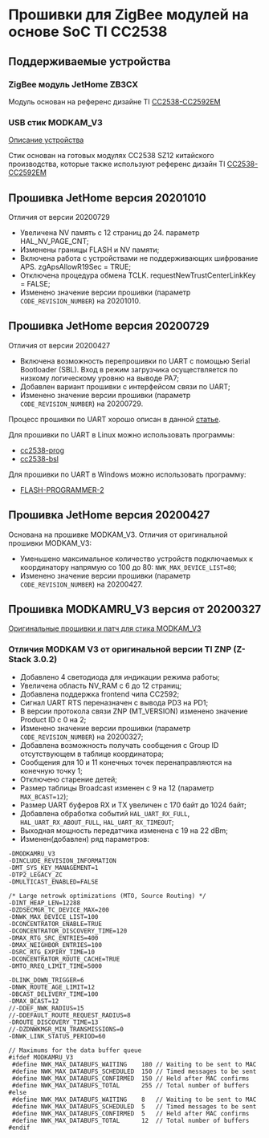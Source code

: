 # Прошивки для ZigBee модулей на основе SoC TI CC2538

## Поддерживаемые устройства

### ZigBee модуль JetHome ZB3CX

Модуль основан на референс дизайне TI [CC2538-CC2592EM](https://www.ti.com/tool/CC2538-CC2592EM-RD)

### USB стик MODKAM_V3

[Описание устройства](https://modkam.ru/?p=1112)

Стик основан на готовых модулях CC2538 SZ12 китайского производства, которые также используют референс дизайн TI [CC2538-CC2592EM](https://www.ti.com/tool/CC2538-CC2592EM-RD)

## Прошивка JetHome версия 20201010

Отличия от версии 20200729
* Увеличена NV память с 12 страниц до 24. параметр HAL_NV_PAGE_CNT;
* Изменены границы FLASH и NV памяти; 
* Включена работа с устройствами не поддерживающих шифрование APS. zgApsAllowR19Sec = TRUE;
* Отключена процедура обмена TCLK. requestNewTrustCenterLinkKey = FALSE;
* Изменено значение версии прошивки (параметр `CODE_REVISION_NUMBER`) на 20201010.

## Прошивка JetHome версия 20200729

Отличия от версии 20200427
* Включена возможность перепрошивки по UART с помощью Serial Bootloader (SBL). Вход в режим загрузчика осуществляется по низкому логическому уровню на выводе PA7; 
* Добавлен вариант прошивки с интерфейсом связи по UART;
* Изменено значение версии прошивки (параметр `CODE_REVISION_NUMBER`) на 20200729.

Процесс прошивки по UART хорошо описан в данной [статье](https://mysku.ru/blog/aliexpress/79984.html).

Для прошивки по UART в Linux можно использовать программы:
* [cc2538-prog](https://github.com/1248/cc2538-prog)
* [cc2538-bsl](https://github.com/JelmerT/cc2538-bsl)

Для прошивки по UART в Windows можно использовать программу:
* [FLASH-PROGRAMMER-2](https://www.ti.com/tool/download/FLASH-PROGRAMMER-2)

## Прошивка JetHome версия 20200427

Основана на прошивке MODKAM_V3. Отличия от оригинальной прошивки MODKAM_V3:
* Уменьшено максимальное количество устройств подключаемых к координатору напрямую со 100 до 80: `NWK_MAX_DEVICE_LIST=80`;
* Изменено значение версии прошивки (параметр `CODE_REVISION_NUMBER`) на 20200427.

## Прошивка MODKAMRU_V3 версия от 20200327

[Оригинальные прошивки и патч для стика MODKAM_V3](https://github.com/reverieline/CC2538-CC2592-ZNP)

### Отличия MODKAM V3 от оригинальной версии TI ZNP (Z-Stack 3.0.2)

* Добавлено 4 светодиода для индикации режима работы;
* Увеличена область NV_RAM c 6 до 12 страниц;
* Добавлена поддержка frontend чипа CC2592;
* Сигнал UART RTS переназначен с вывода PD3 на PD1;
* В версии протокола связи ZNP (MT_VERSION) изменено значение Product ID с 0 на 2;
* Изменено значение версии прошивки (параметр `CODE_REVISION_NUMBER`) на 20200327;
* Добавлена возможность получать сообщения с Group ID отсутствующем в таблице координатора;
* Сообщения для 10 и 11 конечных точек перенаправляются на конечную точку 1;
* Отключено старение детей;
* Размер таблицы Broadcast изменен с 9 на 12 (параметр `MAX_BCAST=12`);
* Размер UART буферов RX и TX увеличен с 170 байт до 1024 байт;
* Добавлена обработка событий `HAL_UART_RX_FULL`, `HAL_UART_RX_ABOUT_FULL`, `HAL_UART_RX_TIMEOUT`;
* Выходная мощность передатчика изменена с 19 на 22 dBm;
* Изменен(добавлен) ряд параметров:
```
-DMODKAMRU_V3
-DINCLUDE_REVISION_INFORMATION
-DMT_SYS_KEY_MANAGEMENT=1
-DTP2_LEGACY_ZC
-DMULTICAST_ENABLED=FALSE

/* Large netrowk optimizations (MTO, Source Routing) */
-DINT_HEAP_LEN=12288
-DZDSECMGR_TC_DEVICE_MAX=200
-DNWK_MAX_DEVICE_LIST=100
-DCONCENTRATOR_ENABLE=TRUE
-DCONCENTRATOR_DISCOVERY_TIME=120
-DMAX_RTG_SRC_ENTRIES=400
-DMAX_NEIGHBOR_ENTRIES=100
-DSRC_RTG_EXPIRY_TIME=10
-DCONCENTRATOR_ROUTE_CACHE=TRUE
-DMTO_RREQ_LIMIT_TIME=5000

-DLINK_DOWN_TRIGGER=6
-DNWK_ROUTE_AGE_LIMIT=12
-DBCAST_DELIVERY_TIME=100
-DMAX_BCAST=12
//-DDEF_NWK_RADIUS=15
//-DDEFAULT_ROUTE_REQUEST_RADIUS=8
-DROUTE_DISCOVERY_TIME=13
//-DZDNWKMGR_MIN_TRANSMISSIONS=0
-DNWK_LINK_STATUS_PERIOD=60
```
```
// Maximums for the data buffer queue
#ifdef MODKAMRU_V3
 #define NWK_MAX_DATABUFS_WAITING    180 // Waiting to be sent to MAC
 #define NWK_MAX_DATABUFS_SCHEDULED  150 // Timed messages to be sent
 #define NWK_MAX_DATABUFS_CONFIRMED  150 // Held after MAC confirms
 #define NWK_MAX_DATABUFS_TOTAL      255 // Total number of buffers
#else
 #define NWK_MAX_DATABUFS_WAITING    8   // Waiting to be sent to MAC
 #define NWK_MAX_DATABUFS_SCHEDULED  5   // Timed messages to be sent
 #define NWK_MAX_DATABUFS_CONFIRMED  5   // Held after MAC confirms
 #define NWK_MAX_DATABUFS_TOTAL      12  // Total number of buffers
#endif
```
